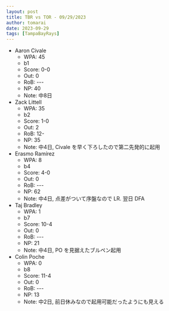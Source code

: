 ```yaml
---
layout: post
title: TBR vs TOR - 09/29/2023
author: tomarai
date: 2023-09-29
tags: [TampaBayRays]
---
```


* Aaron Civale
	- WPA: 45
	- b1
	- Score: 0-0
	- Out: 0
	- RoB: ---
	- NP: 40
	- Note: 中8日
* Zack Littell
	- WPA: 35
	- b2
	- Score: 1-0
	- Out: 2
	- RoB: 12-
	- NP: 35
	- Note: 中4日, Civale を早く下ろしたので第二先発的に起用
* Erasmo Ramírez
	- WPA: 8
	- b4
	- Score: 4-0
	- Out: 0
	- RoB: ---
	- NP: 62
	- Note: 中4日, 点差がついて序盤なので LR. 翌日 DFA
* Taj Bradley
	- WPA: 1
	- b7
	- Score: 10-4
	- Out: 0
	- RoB: ---
	- NP: 21
	- Note: 中4日, PO を見据えたブルペン起用
* Colin Poche
	- WPA: 0
	- b8
	- Score: 11-4
	- Out: 0
	- RoB: ---
	- NP: 13
	- Note: 中2日, 前日休みなので起用可能だったようにも見える

